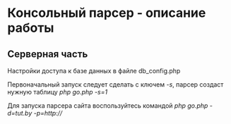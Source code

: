 # Консольный парсер - описание работы
## Серверная часть
Настройки доступа к базе данных в файле db_config.php

Первоначальный запуск следует сделать с ключем <i>-s</i>, парсер создаст нужную таблицу
    *php go.php -s=1*

Для запуска парсера сайта воспользуйтесь командой
    *php go.php -d=tut.by -p=http://*
